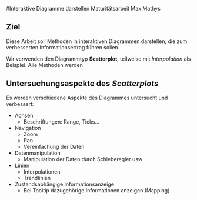 #Interaktive Diagramme darstellen
Maturitätsarbeit Max Mathys

## Ziel
Diese Arbeit soll Methoden in interaktiven Diagrammen darstellen, die zum verbesserten Informationsertrag führen sollen.

Wir verwenden den Diagrammtyp **Scatterplot**, teilweise mit *Interpolation* als Beispiel. Alle Methoden werden

## Untersuchungsaspekte des *Scatterplots*
Es werden verschiedene Aspekte des Diagrammes untersucht und verbessert:

- Achsen
	- Beschriftungen: Range, Ticks...
- Navigation
	- Zoom
	- Pan
	- Vereinfachung der Daten
- Datenmanipulation
	- Manipulation der Daten durch Schieberegler usw
- Linien
	- Interpolationen
	- Trendlinien
- Zustandsabhängige Informationsanzeige
	- Bei Tooltip dazugehörige Informationen anzeigen (Mapping)
	